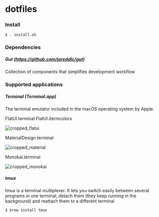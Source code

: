 # dotfiles


### Install

```
$ . install.sh
```

### Dependencies

##### Gut (https://github.com/jareddlc/gut)
Collection of components that simplifies development workflow

### Supported applications

##### Terminal (Terminal.app)
The terminal emulator included in the macOS operating system by Apple.

FlatUI.terminal
FlatUI.itermcolors

![cropped_flatui](https://user-images.githubusercontent.com/1082238/30625931-5cd3b964-9d7b-11e7-81d6-85ae7f8056ad.png)


MaterialDesign.terminal

![cropped_material](https://user-images.githubusercontent.com/1082238/30625947-70d3bd60-9d7b-11e7-9a5c-376376294b7a.png)


Monokai.terminal

![cropped_monokai](https://user-images.githubusercontent.com/1082238/30625953-7967a96e-9d7b-11e7-854e-9006c0121cc4.png)


##### tmux
tmux is a terminal multiplexer. It lets you switch easily between several programs in one terminal, detach them (they keep running in the background) and reattach them to a different terminal

```
$ brew install tmux
```
